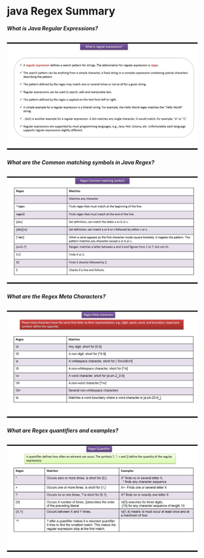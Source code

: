 # java Regex Summary

##### What is Java Regular Expressions?
![What is Java Regular Expressions?](./Readme/001.jpg)
---


##### What are the Common matching symbols in Java Regex?
![What are the Common matching symbols in Java Regex?](./Readme/002.jpg)
---

##### What are the Regex Meta Characters?
![What are the Regex Meta Characters?](./Readme/003.jpg)
---

##### What are Regex quantifiers and examples?
![What are Regex quantifiers and examples?](./Readme/004.jpg)
---